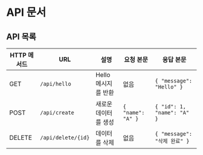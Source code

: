 # API 문서

## API 목록

| HTTP 메서드 | URL                | 설명                  | 요청 본문        | 응답 본문        |
|-------------|--------------------|-----------------------|------------------|------------------|
| GET         | `/api/hello`       | Hello 메시지를 반환   | 없음             | `{ "message": "Hello" }` |
| POST        | `/api/create`      | 새로운 데이터를 생성 | `{ "name": "A" }` | `{ "id": 1, "name": "A" }` |
| DELETE      | `/api/delete/{id}` | 데이터를 삭제         | 없음             | `{ "message": "삭제 완료" }` |
